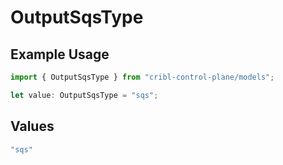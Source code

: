 # OutputSqsType

## Example Usage

```typescript
import { OutputSqsType } from "cribl-control-plane/models";

let value: OutputSqsType = "sqs";
```

## Values

```typescript
"sqs"
```